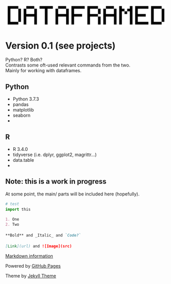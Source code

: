 ![Logo](https://raw.githubusercontent.com/DNAbased/DataFramed/master/images/dfed_10.png)

# Version 0.1 (see projects)

Python? R? Both?<br>
Contrasts some oft-used relevant commands from the two.<br>
Mainly for working with dataframes.

## Python
- Python 3.7.3
- pandas
- matplotlib
- seaborn
- 

## R
- R 3.4.0
- tidyverse (i.e. dplyr, ggplot2, magrittr...)
- data.table
- 

## Note: this is a work in progress
At some point, the main/ parts will be included here (hopefully).

```python
# test
import this
```

```markdown
1. One
2. Two

**Bold** and _Italic_ and `Code?`

[Link](url) and ![Image](src)
```

[Markdown information](https://guides.github.com/features/mastering-markdown/)

Powered by [GitHub Pages](https://help.github.com/categories/github-pages-basics/)

Theme by [Jekyll Theme](https://jekyllrb.com/)

[comment]: # (Comment test)
